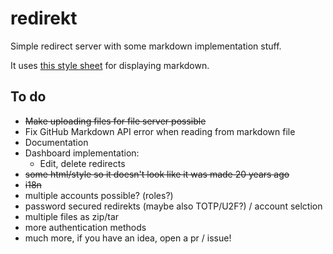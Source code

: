 # redirekt

Simple redirect server with some markdown implementation stuff.

It uses [this style sheet](https://github.com/sindresorhus/github-markdown-css/) for displaying markdown.

## To do

* ~~Make uploading files for file server possible~~
* Fix GitHub Markdown API error when reading from markdown file
* Documentation
* Dashboard implementation:
  * Edit, delete redirects
* ~~some html/style so it doesn't look like it was made 20 years ago~~
* ~~i18n~~
* multiple accounts possible? (roles?)
* password secured redirekts (maybe also TOTP/U2F?) / account selction
* multiple files as zip/tar
* more authentication methods
* much more, if you have an idea, open a pr / issue!

